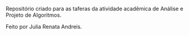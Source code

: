 Repositório criado para as taferas da atividade acadêmica de Análise e Projeto de Algoritmos.

Feito por Julia Renata Andreis.

